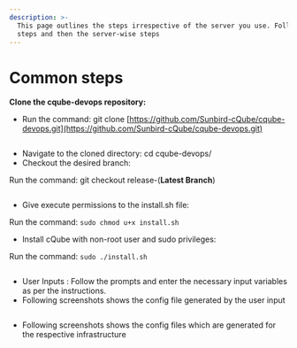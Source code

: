 ```yaml
---
description: >-
  This page outlines the steps irrespective of the server you use. Follow these
  steps and then the server-wise steps
---
```


# Common steps

**Clone the cqube-devops repository:**

* Run the command: git clone [https://github.com/Sunbird-cQube/cqube-devops.git](https://github.com/Sunbird-cQube/cqube-devops.git)

<figure><img src="https://lh4.googleusercontent.com/E8MmC4J8fA0yska2ABXVZTjGK3OEHGKAPNlHVTZPT6sEyLhHK79ATaDQ15qdS2MMv-ws7M-327Tf9K7WLeco3Z_WB6R-woWGwDHJvsSfUErw7w0dSbexvVeUKE_3aMw2iDQO08fgURKXnpxxRQ3f064" alt=""><figcaption></figcaption></figure>

* Navigate to the cloned directory: cd cqube-devops/
* Checkout the desired branch:

Run the command: git checkout release-(**Latest Branch**)

<figure><img src="https://lh4.googleusercontent.com/7JS_kQ6k4RG60YI-VIpsRwCviOxlcT1NP6lfhUKOzcvV4-wlv2dtZkZyZsDgeNOeAmMqPB-nvW9aHiqgOypFv5oUpAyFW2RbTlZigLoghPgZB0FDgdgErGJ1s8DwMHXro1VCuNutGtcSQWuTJsjvipA" alt=""><figcaption></figcaption></figure>

* Give execute permissions to the install.sh file:

Run the command: `sudo chmod u+x install.sh`

* Install cQube with non-root user and sudo privileges:

Run the command: `sudo ./install.sh`

<figure><img src="https://lh5.googleusercontent.com/avEeazxb8lQFkrHLGcGjPCZu844QKZblVCaQ5Hsto8wuB8pch6PA_iCNf9-Ojf8zRcpFLUCcF1fvrYHoOap6FVBwDLAyrzUztIDw1I_zKu1nJsge2F23bjBpL6J0ODEFHfJ16ZlN6q8YJSzN2xjcJYY" alt=""><figcaption></figcaption></figure>

* User Inputs : Follow the prompts and enter the necessary input variables as per the instructions.&#x20;
* Following screenshots shows the config file generated by the user input

&#x20;                      &#x20;

<figure><img src="https://lh6.googleusercontent.com/tSw3ul85kGXrwmEw7QBbE7TGMW3iwy5Pal0Sv0ApG0_Br0cAFj_294zAXnnrXrBFR3oaBeoPpwaHzWG1C3GEyfDh1hyqFtu_7b1e6hs4fLrVme_vlSosqSaI-p5KIdKf9pv2m0MVj4IwxkkljA9PydI" alt=""><figcaption></figcaption></figure>

&#x20;

* Following screenshots shows the config files which are generated for the respective infrastructure&#x20;
